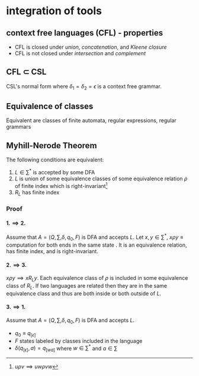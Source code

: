 # integration of tools

## context free languages (CFL) - properties

- CFL is closed under _union_, _concatenation_, and _Kleene closure_
- CFL is not closed under _intersection_ and _complement_

## CFL $\subset$ CSL

CSL's normal form where $\delta_1 = \delta_2 = \epsilon$ is a context free grammar.

## Equivalence of classes

Equivalent are classes of finite automata, regular expressions, regular grammars

## Myhill-Nerode Theorem

The following conditions are equivalent:

1. $L \in \sum^*$ is accepted by some DFA
2. $L$ is union of some equivalence classes of some equivalence relation $\rho$ of finite index which is right-invariant[^1]
3. $R_L$ has finite index

### Proof

#### $1. \implies 2.$

Assume that $A=(Q, \sum, \delta, q_0, F)$ is DFA and accepts $L$. Let $x, y \in \sum^*$, $x \rho y \equiv \text{ computation for both ends in the same state }$. It is an equivalence relation, has finite index, and is right-invariant.

#### $2. \implies 3.$

$x \rho y \implies x R_L y$. Each equivalence class of $\rho$ is included in some equivalence class of $R_L$. If two languages are related then they are in the same equivalence class and thus are both inside or both outside of $L$.

#### $3. \implies 1.$

Assume that $A=(Q, \sum, \delta, q_0, F)$ is DFA and accepts $L$.

- $q_0 \equiv q_{[\epsilon]}$
- $F$ states labeled by classes included in the language
- $\delta(q_{[\epsilon]}, a) = q_{[wa]}$ where $w \in \sum^*$ and $a \in \sum$

<!--
HOMEWORK:
  - prove {a^m b^m c^m d^m : m > 0} is not context free and prove it is context sensitive
  - prove { uu : u \in {a,b}^* } is not context free and prove it is context sensitive
  - prove $1. \implies 2.$ rho is an equivalence relation
  - repeat Myhill-Nerode proof
 -->

[^1]: $u \rho v \implies uw \rho vw$
